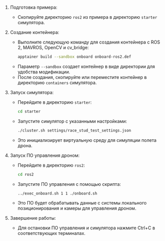 1. Подготовка примера:
   - Скопируйте директорию `ros2` из примера в директорию `starter` симулятора.

2. Создание контейнера:
   - Выполните следующую команду для создания контейнера с ROS 2, MAVROS, OpenCV и cv_bridge:
     ```bash
     apptainer build --sandbox onboard onboard-ros2.def
     ```
   - Параметр `--sandbox` создает контейнер в виде директории для удобства модификации.
   - После создания, скопируйте или переместите контейнер в директорию `containers` симулятора.

3. Запуск симулятора:
   - Перейдите в директорию `starter`:
     ```bash
     cd starter
     ```
   - Запустите симулятор с указанными настройками:
     ```bash
     ./cluster.sh settings/race_stud_test_settings.json
     ```
   - Это инициализирует виртуальную среду для симуляции полета дрона.

4. Запуск ПО управления дроном:
   - Перейдите в директорию `ros2`:
     ```bash
     cd ros2
     ```
   - Запустите ПО управления с помощью скрипта:
     ```bash
     ../exec_onboard.sh 1 1 ./onboard.sh
     ```
   - Это ПО будет обрабатывать данные с системы локального позиционирования и камеры для управления дроном.

5. Завершение работы:
   - Для остановки ПО управления и симулятора нажмите Ctrl+C в соответствующих терминалах.
